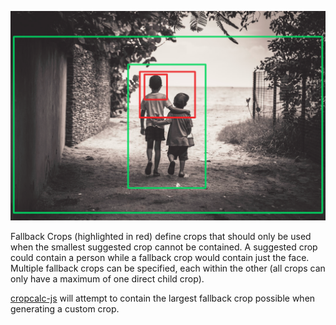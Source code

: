 ![Example of Suggested and Fallback Crops](https://raw.githubusercontent.com/salieo/web-docs/master/img/example_crops.PNG)

Fallback Crops (highlighted in red) define crops that should only be used when the smallest suggested crop cannot be contained. A suggested crop could contain a person while a fallback crop would contain just the face. Multiple fallback crops can be specified, each within the other (all crops can only have a maximum of one direct child crop).

[cropcalc-js](https://github.com/salieo/cropcalc-js) will attempt to contain the largest fallback crop possible when generating a custom crop.